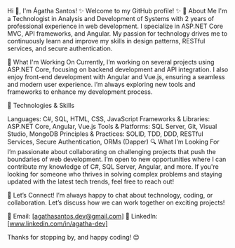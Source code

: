 Hi 👋, I'm Ágatha Santos! ✨ Welcome to my GitHub profile! ✨
🚀 About Me
I'm a Technologist in Analysis and Development of Systems with 2 years of professional experience in web development. I specialize in ASP.NET Core MVC, API frameworks, and Angular. My passion for technology drives me to continuously learn and improve my skills in design patterns, RESTful services, and secure authentication.

🌱 What I'm Working On
Currently, I’m working on several projects using ASP.NET Core, focusing on backend development and API integration. I also enjoy front-end development with Angular and Vue.js, ensuring a seamless and modern user experience. I’m always exploring new tools and frameworks to enhance my development process.

🔧 Technologies & Skills

Languages: C#, SQL, HTML, CSS, JavaScript
Frameworks & Libraries: ASP.NET Core, Angular, Vue.js
Tools & Platforms: SQL Server, Git, Visual Studio, MongoDB
Principles & Practices: SOLID, TDD, DDD, RESTful Services, Secure Authentication, ORMs (Dapper)
🔍 What I’m Looking For
I’m passionate about collaborating on challenging projects that push the boundaries of web development. I’m open to new opportunities where I can contribute my knowledge of C#, SQL Server, Angular, and more. If you're looking for someone who thrives in solving complex problems and staying updated with the latest tech trends, feel free to reach out!

💬 Let’s Connect!
I’m always happy to chat about technology, coding, or collaboration. Let’s discuss how we can work together on exciting projects!

📧 Email: [agathasantos.dev@gmail.com]
💼 LinkedIn: [www.linkedin.com/in/agatha-dev]

Thanks for stopping by, and happy coding! 😊
